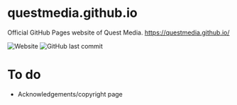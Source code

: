 # questmedia.github.io
Official GitHub Pages website of Quest Media.
https://questmedia.github.io/

![Website](https://img.shields.io/website?down_message=offline&style=flat-square&up_message=online&url=https%3A%2F%2Fquestmedia.github.io) ![GitHub last commit](https://img.shields.io/github/last-commit/questmedia/questmedia.github.io?style=flat-square)
# To do
- Acknowledgements/copyright page
